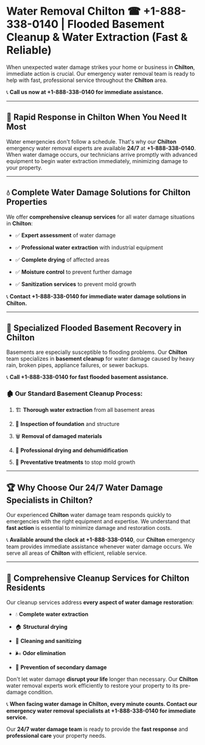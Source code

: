 # Water Removal Chilton ☎ +1-888-338-0140 | Flooded Basement Cleanup & Water Extraction (Fast & Reliable)

When unexpected water damage strikes your home or business in **Chilton**, immediate action is crucial. Our emergency water removal team is ready to help with fast, professional service throughout the **Chilton** area. 

📞 **Call us now at +1-888-338-0140 for immediate assistance.**
---
## 🚀 Rapid Response in Chilton When You Need It Most
Water emergencies don't follow a schedule. That's why our **Chilton** emergency water removal experts are available **24/7** at **+1-888-338-0140**. When water damage occurs, our technicians arrive promptly with advanced equipment to begin water extraction immediately, minimizing damage to your property.
---
## 💧 Complete Water Damage Solutions for Chilton Properties
We offer **comprehensive cleanup services** for all water damage situations in **Chilton**:
- ✅ **Expert assessment** of water damage  
- ✅ **Professional water extraction** with industrial equipment  
- ✅ **Complete drying** of affected areas  
- ✅ **Moisture control** to prevent further damage  
- ✅ **Sanitization services** to prevent mold growth  
📞 **Contact +1-888-338-0140 for immediate water damage solutions in Chilton.**
---
## 🌊 Specialized Flooded Basement Recovery in Chilton
Basements are especially susceptible to flooding problems. Our **Chilton** team specializes in **basement cleanup** for water damage caused by heavy rain, broken pipes, appliance failures, or sewer backups. 
📞 **Call +1-888-338-0140 for fast flooded basement assistance.**
### 🏚️ Our Standard Basement Cleanup Process:
1. 🏗️ **Thorough water extraction** from all basement areas  
2. 🔎 **Inspection of foundation** and structure  
3. 🗑️ **Removal of damaged materials**  
4. 💨 **Professional drying and dehumidification**  
5. 🚫 **Preventative treatments** to stop mold growth  
---
## 🏆 Why Choose Our 24/7 Water Damage Specialists in Chilton?
Our experienced **Chilton** water damage team responds quickly to emergencies with the right equipment and expertise. We understand that **fast action** is essential to minimize damage and restoration costs.
📞 **Available around the clock at +1-888-338-0140**, our **Chilton** emergency team provides immediate assistance whenever water damage occurs. We serve all areas of **Chilton** with efficient, reliable service.
---
## 🧹 Comprehensive Cleanup Services for Chilton Residents
Our cleanup services address **every aspect of water damage restoration**:
- 💧 **Complete water extraction**  
- 🏠 **Structural drying**  
- 🧼 **Cleaning and sanitizing**  
- 🌬️ **Odor elimination**  
- 🚫 **Prevention of secondary damage**  
Don't let water damage **disrupt your life** longer than necessary. Our **Chilton** water removal experts work efficiently to restore your property to its pre-damage condition.
📞 **When facing water damage in Chilton, every minute counts. Contact our emergency water removal specialists at +1-888-338-0140 for immediate service.**
Our **24/7 water damage team** is ready to provide the **fast response** and **professional care** your property needs.
